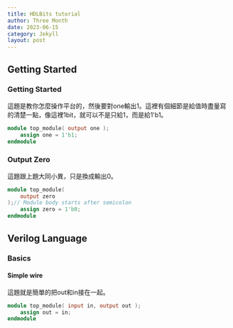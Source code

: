 ```yaml
---
title: HDLBits tutorial
author: Three Month
date: 2023-06-15
category: Jekyll
layout: post
---
```

## Getting Started
### Getting Started
這題是教你怎麼操作平台的，然後要對one輸出1。這裡有個細節是給值時盡量寫的清楚一點，像這裡1bit，就可以不是只給1，而是給1'b1。
```verilog
module top_module( output one );
    assign one = 1'b1;
endmodule
```
### Output Zero
這題跟上題大同小異，只是換成輸出0。
```verilog
module top_module(
    output zero
);// Module body starts after semicolon
	assign zero = 1'b0;
endmodule
```
## Verilog Language
### Basics
#### Simple wire

這題就是簡單的把out和in接在一起。
```verilog
module top_module( input in, output out );
	assign out = in;
endmodule
```
